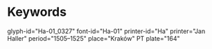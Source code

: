 # Keywords
glyph-id="Ha-01_0327"
font-id="Ha-01"
printer-id="Ha"
printer="Jan Haller"
period="1505–1525"
place="Kraków"
PT plate="164"

